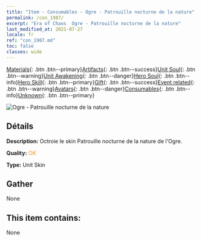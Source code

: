 ```yaml
---
title: "Item - Consumables - Ogre - Patrouille nocturne de la nature"
permalink: /con_1987/
excerpt: "Era of Chaos  Ogre - Patrouille nocturne de la nature"
last_modified_at: 2021-07-27
locale: fr
ref: "con_1987.md"
toc: false
classes: wide
---
```

 [Materials](/ItemsFR/){: .btn .btn--primary}[Artifacts](/ItemsFR/Artifacts/){: .btn .btn--success}[Unit Soul](/ItemsFR/UnitSoul/){: .btn .btn--warning}[Unit Awakening](/ItemsFR/UnitAwakening/){: .btn .btn--danger}[Hero Soul](/ItemsFR/HeroSoul/){: .btn .btn--info}[Hero Skill](/ItemsFR/HeroSkill/){: .btn .btn--primary}[Gift](/ItemsFR/Gift/){: .btn .btn--success}[Event related](/ItemsFR/Events/){: .btn .btn--warning}[Avatars](/ItemsFR/Avatars/){: .btn .btn--danger}[Consumables](/ItemsFR/Consumables/){: .btn .btn--info}[Unknown](/ItemsFR/Unknown/){: .btn .btn--primary}

 ![Ogre - Patrouille nocturne de la nature](/images/u/ti_shirenmopifu.jpg)

## Détails
 **Description:** Octroie le skin Patrouille nocturne de la nature de l'Ogre.

 **Quality:** <span style="color: #FF8C00">OK</span>

 **Type:** Unit Skin

## Gather

  None

## This item contains:

  None

